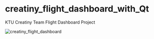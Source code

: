 # creatiny_flight_dashboard_with_Qt
KTU Creatiny Team Flight Dashboard Project

![creatiny_flight_dashboard](https://user-images.githubusercontent.com/77643854/216204181-ad3a46d8-1c4a-4ba3-85cc-c4d996fa9a18.png)

